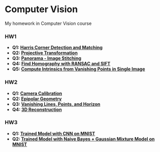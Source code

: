 # Computer Vision
My homework in Computer Vision course

### HW1
- **Q1: [Harris Corner Detection and Matching](HW1/Q1)**
- **Q2: [Projective Transformation](HW1/Q2)**
- **Q3: [Panorama - Image Stitching](HW1/Q3)**
- **Q4: [Find Homography with RANSAC and SIFT](HW1/Q4)**
- **Q5: [Compute Intrinsics from Vanishing Points in Single Image](HW1/Q5)**


### HW2
- **Q1: [Camera Calibration](HW2/Q1)**
- **Q2: [Epipolar Geometry](HW2/Q2)**
- **Q3: [Vanishing Lines, Points, and Horizon](HW2/Q3)**
- **Q4: [3D Reconstruction](HW2/Q4)**

### HW3
- **Q1: [Trained Model with CNN on MNIST](HW3/Q1.ipynb)**
- **Q2: [Trained Model with Naive Bayes + Gaussian Mixture Model on MNIST](HW3/Q1_NaiveBayes_Optional.ipynb)**
